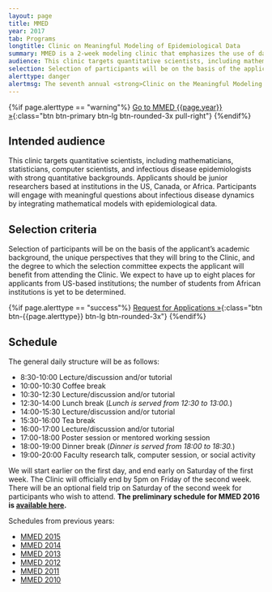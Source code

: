 ```yaml
---
layout: page
title: MMED
year: 2017
tab: Programs
longtitle: Clinic on Meaningful Modeling of Epidemiological Data
summary: MMED is a 2­‐week modeling clinic that emphasizes the use of data in understanding infectious disease dynamics. Participants conduct modeling projects informed by epidemiological data that address practical questions in a meaningful way.
audience: This clinic targets quantitative scientists, including mathematicians, statisticians, computer scientists, and infectious disease epidemiologists with strong quantitative backgrounds. Applicants should be junior researchers based at institutions in the US, Canada, or Africa. Participants will engage with meaningful questions about infectious disease dynamics by integrating mathematical models with epidemiological data.
selection: Selection of participants will be on the basis of the applicant’s academic background, the unique perspectives that they will bring to the Clinic, and the degree to which the selection committee expects the applicant will benefit from attending the Clinic. We expect to have up to eight places for applicants from US-based institutions; the number of students from African institutions is yet to be determined.
alerttype: danger
alertmsg: The seventh annual <strong>Clinic on the Meaningful Modeling of Epidemiological Data (MMED)</strong> was held May 30 - June 10, 2016 at the African Institute for Mathematical Science in Muizenberg, South Africa. Information about MMED 2017 will be available in January.
---
```


{%if page.alerttype == "warning"%}
[Go to MMED {{page.year}} »](http://www.ici3d.org/mmed{{page.year}}/ "MMED {{page.year}}"){:class="btn btn-primary btn-lg btn-rounded-3x pull-right"}
{%endif%}

## Intended audience

This clinic targets quantitative scientists, including mathematicians, statisticians, computer scientists, and infectious disease epidemiologists with strong quantitative backgrounds. Applicants should be junior researchers based at institutions in the US, Canada, or Africa. Participants will engage with meaningful questions about infectious disease dynamics by integrating mathematical models with epidemiological data.

## Selection criteria

Selection of participants will be on the basis of the applicant’s academic background, the unique perspectives that they will bring to the Clinic, and the degree to which the selection committee expects the applicant will benefit from attending the Clinic. We expect to have up to eight places for applicants from US-based institutions; the number of students from African institutions is yet to be determined.

{%if page.alerttype == "success"%}
[Request for Applications »](./rfa "Request for Applications"){:class="btn btn-{{page.alerttype}} btn-lg btn-rounded-3x"}
{%endif%}

## Schedule

The general daily structure will be as follows:

- 8:30-10:00 Lecture/discussion and/or tutorial
- 10:00-10:30 Coffee break
- 10:30-12:30 Lecture/discussion and/or tutorial
- 12:30-14:00 Lunch break (*Lunch is served from 12:30 to 13:00.*)
- 14:00-15:30 Lecture/discussion and/or tutorial
- 15:30-16:00 Tea break
- 16:00-17:00 Lecture/discussion and/or tutorial
- 17:00-18:00 Poster session or mentored working session
- 18:00-19:00 Dinner break (*Dinner is served from 18:00 to 18:30.*)
- 19:00-20:00 Faculty research talk, computer session, or social activity

We will start earlier on the first day, and end early on Saturday of the first week. The Clinic will officially end by 5pm on Friday of the second week. There will be an optional field trip on Saturday of the second week for participants who wish to attend. **The preliminary schedule for MMED 2016 is [available here](./schedule).**

Schedules from previous years:

- [MMED 2015](./schedule/2015 "MMED 2015 schedule")
- [MMED 2014](http://lalashan.mcmaster.ca/theobio/mmed/index.php/2014_Clinic_Schedule "MMED 2014 schedule")
- [MMED 2013](http://lalashan.mcmaster.ca/theobio/mmed/index.php/2013_Clinic_Schedule "MMED 2013 schedule")
- [MMED 2012](http://lalashan.mcmaster.ca/theobio/mmed/index.php/2012_Clinic_Schedule "MMED 2012 schedule")
- [MMED 2011](http://lalashan.mcmaster.ca/theobio/mmed/index.php/2011_Clinic_Schedule "MMED 2011 schedule")
- [MMED 2010](http://lalashan.mcmaster.ca/theobio/mmed/index.php/2010_Clinic_Schedule "MMED 2010 schedule")
